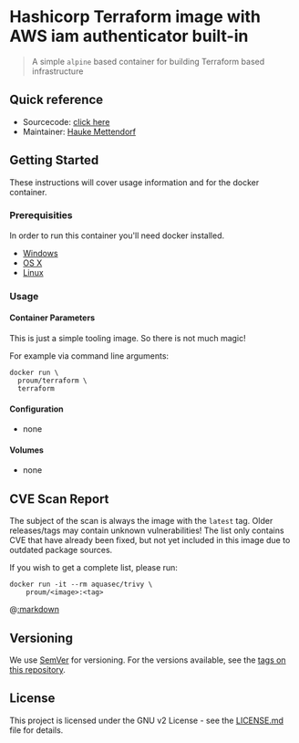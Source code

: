 # Hashicorp Terraform image with AWS iam authenticator built-in

> A simple ```alpine``` based container for building Terraform based infrastructure

## Quick reference

* Sourcecode:
  [click here](https://gitlab.com/proum-public/docker/terraform)
* Maintainer: [Hauke Mettendorf](https://mettendorf.it/)

## Getting Started

These instructions will cover usage information and for the docker container.

### Prerequisities

In order to run this container you'll need docker installed.

* [Windows](https://docs.docker.com/windows/started)
* [OS X](https://docs.docker.com/mac/started/)
* [Linux](https://docs.docker.com/linux/started/)

### Usage

#### Container Parameters

This is just a simple tooling image. So there is not much magic!

For example via command line arguments:

```shell script
docker run \
  proum/terraform \
  terraform
```

#### Configuration

* none

#### Volumes

* none

## CVE Scan Report

The subject of the scan is always the image with the `latest` tag.
Older releases/tags may contain unknown vulnerabilities!
The list only contains CVE that have already been fixed,
but not yet included in this image due to outdated package sources.

If you wish to get a complete list, please run:

```
docker run -it --rm aquasec/trivy \
    proum/<image>:<tag>
```

@[:markdown](cve_report.md)

## Versioning

We use [SemVer](http://semver.org/) for versioning. For the versions available,
see the [tags on this repository](https://github.com/your/repository/tags).

## License

This project is licensed under the GNU v2 License -
see the [LICENSE.md](LICENSE.md) file for details.